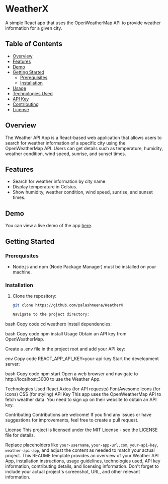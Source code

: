 # WeatherX

A simple React app that uses the OpenWeatherMap API to provide weather information for a given city.

## Table of Contents

- [Overview](#overview)
- [Features](#features)
- [Demo](#demo)
- [Getting Started](#getting-started)
  - [Prerequisites](#prerequisites)
  - [Installation](#installation)
- [Usage](#usage)
- [Technologies Used](#technologies-used)
- [API Key](#api-key)
- [Contributing](#contributing)
- [License](#license)

## Overview

The Weather API App is a React-based web application that allows users to search for weather information of a specific city using the OpenWeatherMap API. Users can get details such as temperature, humidity, weather condition, wind speed, sunrise, and sunset times.

## Features

- Search for weather information by city name.
- Display temperature in Celsius.
- Show humidity, weather condition, wind speed, sunrise, and sunset times.

## Demo

You can view a live demo of the app [here](https://main.d6bluhctsha9z.amplifyapp.com/).

## Getting Started

### Prerequisites

- Node.js and npm (Node Package Manager) must be installed on your machine.

### Installation

1. Clone the repository:
   ```bash
   git clone https://github.com/palashmeena/WeatherX

   Navigate to the project directory:

bash
Copy code
cd weatherx
Install dependencies:

bash
Copy code
npm install
Usage
Obtain an API key from OpenWeatherMap.

Create a .env file in the project root and add your API key:

env
Copy code
REACT_APP_API_KEY=your-api-key
Start the development server:

bash
Copy code
npm start
Open a web browser and navigate to http://localhost:3000 to use the Weather App.

Technologies Used
React
Axios (for API requests)
FontAwesome Icons (for icons)
CSS (for styling)
API Key
This app uses the OpenWeatherMap API to fetch weather data. You need to sign up on their website to obtain an API key.

Contributing
Contributions are welcome! If you find any issues or have suggestions for improvements, feel free to create a pull request.

License
This project is licensed under the MIT License - see the LICENSE file for details.


Replace placeholders like `your-username`, `your-app-url.com`, `your-api-key`, `weather-api-app`, and adjust the content as needed to match your actual project. This README template provides an overview of your Weather API App, installation instructions, usage guidelines, technologies used, API key information, contributing details, and licensing information. Don't forget to include your actual project's screenshot, URL, and other relevant information.

